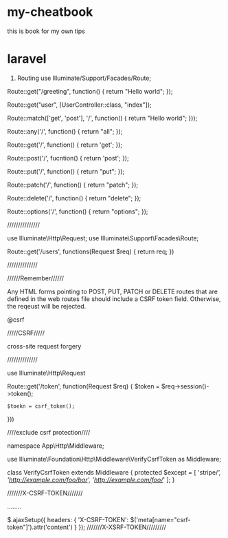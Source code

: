 # my-cheatbook
this is book for my own tips

# laravel

1. Routing
use Illuminate/Support/Facades/Route;

Route::get("/greeting", function() {
	return "Hello world";
});

Route::get("user", [UserController::class, "index"]);

Route::match(['get', 'post'], '/', function() {
	return "Hello world";
}));

Route::any('/', function() {
	return "all";
});

Route::get('/', function() {
	return 'get';
});

Route::post('/', fucntion() {
	return 'post';
});

Route::put('/', function() {
	return "put";
});

Route::patch('/', function() {
	return "patch";
});

Route::delete('/', function() {
	return "delete";
});

Route::options('/', function() {
	return "options";
});

///////////////

use Illuminate\Http\Request;
use Illuminate\Support\Facades\Route;

Route::get('/users', functions(Request $req) {
	return req;
})

//////////////

//////Remember//////

Any HTML forms pointing to POST, PUT, PATCH or DELETE routes that are defined in the web routes file should include a CSRF token field. Otherwise, the reqeust will be rejected.

<form method="POST" action="/profile">
	@csrf
	<!-- Equivalent to... -->
	<input type="hidden" name="_token" value="{{ csrf_token() }}" />
</form>

/////CSRF/////

cross-site request forgery

//////////////

use Illuminate\Http\Request

Route::get('/token', function(Request $req) {
	$token = $req->session()->token();

	$toekn = csrf_token();
}))


////exclude csrf protection////

namespace App\Http\Middleware;

use Illuminate\Foundation\Http\Middleware\VerifyCsrfToken as Middleware;

class VerifyCsrfToken extends Middleware
{
	protected $except = [
		'stripe/*',
		'http://example.com/foo/bar',
		'http://example.com/foo/*'
	];
}

///////X-CSRF-TOKEN///////
<meta name="csrf-token" content="{{ csrf_token() }}">

........

$.ajaxSetup({
	headers: {
		'X-CSRF-TOKEN': $('meta[name="csrf-token"]').attr('content')
	}
});
///////X-XSRF-TOKEN/////////


